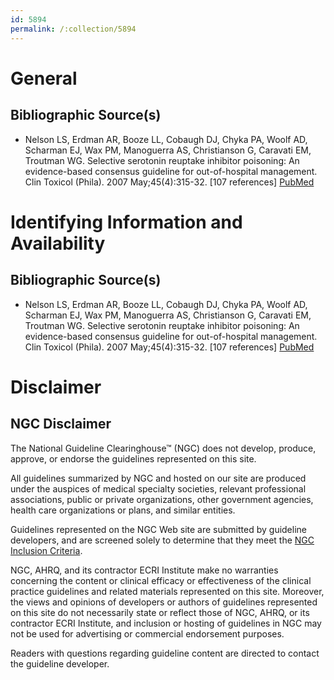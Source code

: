 ```yaml
---
id: 5894
permalink: /:collection/5894
---
```


# General

## Bibliographic Source(s)

- Nelson LS, Erdman AR, Booze LL, Cobaugh DJ, Chyka PA, Woolf AD, Scharman EJ, Wax PM, Manoguerra AS, Christianson G, Caravati EM, Troutman WG. Selective serotonin reuptake inhibitor poisoning: An evidence-based consensus guideline for out-of-hospital management. Clin Toxicol (Phila). 2007 May;45(4):315-32. [107 references] [ PubMed ](http://www.ncbi.nlm.nih.gov/entrez/query.fcgi?cmd=Retrieve&db=pubmed&dopt=Abstract&list_uids=17486478)

# Identifying Information and Availability

## Bibliographic Source(s)

- Nelson LS, Erdman AR, Booze LL, Cobaugh DJ, Chyka PA, Woolf AD, Scharman EJ, Wax PM, Manoguerra AS, Christianson G, Caravati EM, Troutman WG. Selective serotonin reuptake inhibitor poisoning: An evidence-based consensus guideline for out-of-hospital management. Clin Toxicol (Phila). 2007 May;45(4):315-32. [107 references] [ PubMed ](http://www.ncbi.nlm.nih.gov/entrez/query.fcgi?cmd=Retrieve&db=pubmed&dopt=Abstract&list_uids=17486478)

# Disclaimer

## NGC Disclaimer

The National Guideline Clearinghouse™ (NGC) does not develop, produce, approve, or endorse the guidelines represented on this site.

All guidelines summarized by NGC and hosted on our site are produced under the auspices of medical specialty societies, relevant professional associations, public or private organizations, other government agencies, health care organizations or plans, and similar entities.

Guidelines represented on the NGC Web site are submitted by guideline developers, and are screened solely to determine that they meet the [NGC Inclusion Criteria](/help-and-about/summaries/inclusion-criteria).

NGC, AHRQ, and its contractor ECRI Institute make no warranties concerning the content or clinical efficacy or effectiveness of the clinical practice guidelines and related materials represented on this site. Moreover, the views and opinions of developers or authors of guidelines represented on this site do not necessarily state or reflect those of NGC, AHRQ, or its contractor ECRI Institute, and inclusion or hosting of guidelines in NGC may not be used for advertising or commercial endorsement purposes.

Readers with questions regarding guideline content are directed to contact the guideline developer.

